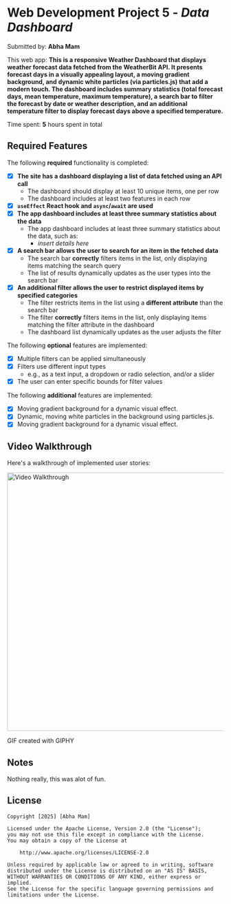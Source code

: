 # Web Development Project 5 - *Data Dashboard*

Submitted by: **Abha Mam**

This web app: **This is a responsive Weather Dashboard that displays weather forecast data fetched from the WeatherBit API. It presents forecast days in a visually appealing layout, a moving gradient background, and dynamic white particles (via particles.js) that add a modern touch. The dashboard includes summary statistics (total forecast days, mean temperature, maximum temperature), a search bar to filter the forecast by date or weather description, and an additional temperature filter to display forecast days above a specified temperature.**

Time spent: **5** hours spent in total

## Required Features

The following **required** functionality is completed:

- [X] **The site has a dashboard displaying a list of data fetched using an API call**
  - The dashboard should display at least 10 unique items, one per row
  - The dashboard includes at least two features in each row
- [X] **`useEffect` React hook and `async`/`await` are used**
- [X] **The app dashboard includes at least three summary statistics about the data** 
  - The app dashboard includes at least three summary statistics about the data, such as:
    - *insert details here*
- [X] **A search bar allows the user to search for an item in the fetched data**
  - The search bar **correctly** filters items in the list, only displaying items matching the search query
  - The list of results dynamically updates as the user types into the search bar
- [X] **An additional filter allows the user to restrict displayed items by specified categories**
  - The filter restricts items in the list using a **different attribute** than the search bar 
  - The filter **correctly** filters items in the list, only displaying items matching the filter attribute in the dashboard
  - The dashboard list dynamically updates as the user adjusts the filter

The following **optional** features are implemented:

- [X] Multiple filters can be applied simultaneously
- [X] Filters use different input types
  - e.g., as a text input, a dropdown or radio selection, and/or a slider
- [X] The user can enter specific bounds for filter values

The following **additional** features are implemented:

- [X] Moving gradient background for a dynamic visual effect.
- [X] Dynamic, moving white particles in the background using particles.js.
- [X] Moving gradient background for a dynamic visual effect.

## Video Walkthrough

Here's a walkthrough of implemented user stories:

<img src='https://media4.giphy.com/media/v1.Y2lkPTc5MGI3NjExanB1a3pyeW9xeGNtZGo2aXE0cTZtN2ZybWFibjdxdDJ1YjI4MWV1dSZlcD12MV9pbnRlcm5hbF9naWZfYnlfaWQmY3Q9Zw/ZBErs77yebwI1xEh2D/giphy.gif' title='Video Walkthrough' width='600' alt='Video Walkthrough' />

GIF created with GIPHY 

## Notes

Nothing really, this was alot of fun.

## License

    Copyright [2025] [Abha Mam]

    Licensed under the Apache License, Version 2.0 (the "License");
    you may not use this file except in compliance with the License.
    You may obtain a copy of the License at

        http://www.apache.org/licenses/LICENSE-2.0

    Unless required by applicable law or agreed to in writing, software
    distributed under the License is distributed on an "AS IS" BASIS,
    WITHOUT WARRANTIES OR CONDITIONS OF ANY KIND, either express or implied.
    See the License for the specific language governing permissions and
    limitations under the License.
